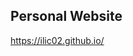 Personal Website
------------------------------------------------------------
https://ilic02.github.io/